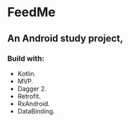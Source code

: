 # FeedMe

## An Android study project,

### Build with:
   * Kotlin.
   * MVP.
   * Dagger 2.
   * Retrofit.
   * RxAndroid.
   * DataBinding.
